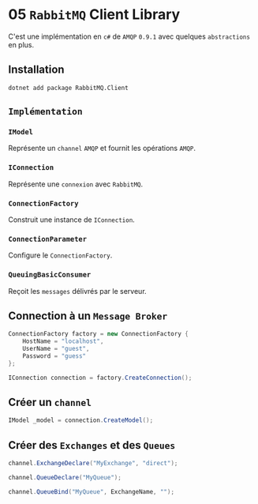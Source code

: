 # 05 `RabbitMQ` Client Library

C'est une implémentation en `c#` de `AMQP` `0.9.1` avec quelques `abstractions` en plus.



## Installation

```bash
dotnet add package RabbitMQ.Client
```



## `Implémentation`

### `IModel`

Représente un `channel` `AMQP` et fournit les opérations `AMQP`.



### `IConnection`

Représente une `connexion` avec `RabbitMQ`.



### `ConnectionFactory`

Construit une instance de `IConnection`.



### `ConnectionParameter`

Configure le `ConnectionFactory`.



### `QueuingBasicConsumer`

Reçoit les `messages` délivrés par le serveur.



## Connection à un `Message Broker`

```cs
ConnectionFactory factory = new ConnectionFactory {
    HostName = "localhost",
    UserName = "guest",
    Password = "guess"
};

IConnection connection = factory.CreateConnection();
```



## Créer un `channel`

```cs
IModel _model = connection.CreateModel();
```



## Créer des `Exchanges` et des `Queues`

```cs
channel.ExchangeDeclare("MyExchange", "direct");

channel.QueueDeclare("MyQueue");

channel.QueueBind("MyQueue", ExchangeName, "");
```



